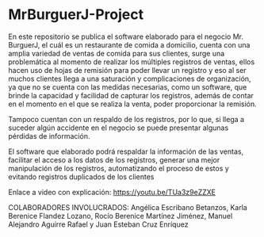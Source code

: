 # MrBurguerJ-Project
En este repositorio se publica el software elaborado para el negocio Mr. BurguerJ, el cuál es un restaurante de comida a domicilio, cuenta con una amplia variedad de ventas de comida para sus clientes, surge una problemática al momento de realizar los múltiples registros de ventas, ellos hacen uso de hojas de remisión para poder llevar un registro y eso al ser muchos clientes llega a una saturación y complicaciones de organización, ya que no se cuenta con las medidas necesarias, como un software, que brinde la capacidad y facilidad de capturar los registros, además de contar en el momento en el que se realiza la venta, poder proporcionar la remisión.

Tampoco cuentan con un respaldo de los registros, por lo que, si llega a suceder algún accidente en el negocio se puede presentar algunas pérdidas de información.

El software que elaborado podrá respaldar la información de las ventas, facilitar el acceso a los datos de los registros, generar una mejor manipulación de los registros, automatizando el proceso de estos y evitando registros duplicados de los clientes

Enlace a video con explicación: https://youtu.be/TUa3z9eZZXE 

COLABORADORES INVOLUCRADOS: Angélica Escribano Betanzos, Karla Berenice Flandez Lozano, Rocío Berenice Martínez Jiménez, Manuel Alejandro Aguirre Rafael y Juan Esteban Cruz Enríquez
